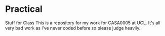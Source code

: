 # Practical
Stuff for Class
This is a repository for my work for CASA0005 at UCL. It's all very bad work as I've never coded before so please judge heavily. 
